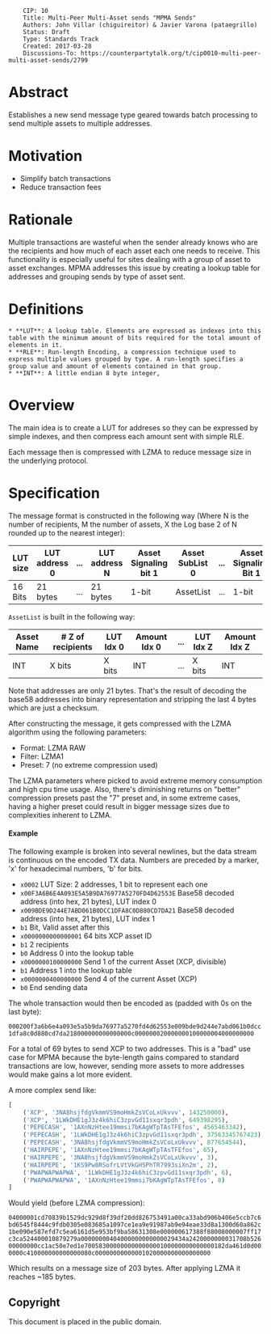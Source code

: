         CIP: 10
        Title: Multi-Peer Multi-Asset sends "MPMA Sends"
        Authors: John Villar (chiguireitor) & Javier Varona (pataegrillo)
        Status: Draft
        Type: Standards Track
        Created: 2017-03-28
        Discussions-To: https://counterpartytalk.org/t/cip0010-multi-peer-multi-asset-sends/2799

# Abstract

Establishes a new send message type geared towards batch processing to send multiple assets to multiple addresses.


# Motivation

* Simplify batch transactions
* Reduce transaction fees


# Rationale

Multiple transactions are wasteful when the sender already knows who are the recipients and how much of each asset each one needs to receive. This functionality is especially useful for sites dealing with a group of asset to asset exchanges. MPMA addresses this issue by creating a lookup table for addresses and grouping sends by type of asset sent.


# Definitions

    * **LUT**: A lookup table. Elements are expressed as indexes into this table with the minimum amount of bits required for the total amount of elements in it.
    * **RLE**: Run-length Encoding, a compression technique used to express multiple values grouped by type. A run-length specifies a group value and amount of elements contained in that group.
    * **INT**: A little endian 8 byte integer,

# Overview

The main idea is to create a LUT for addreses so they can be expressed by simple indexes, and then compress each amount sent with simple RLE.

Each message then is compressed with LZMA to reduce message size in the underlying protocol.

# Specification

The message format is constructed in the following way (Where N is the number of recipients, M the number of assets, X the Log base 2 of N rounded up to the nearest integer):

LUT size|LUT address 0|...|LUT address N|Asset Signaling bit 1|Asset SubList 0|...|Asset Signaling Bit 1|Asset Sublist M|Asset Signaling Bit 0|
--------|-------------|---|-------------|---------------------|---------------|---|---------------------|---------------|---------------------|
 16 Bits|   21 bytes  |...|   21 bytes  |         1-bit       |   AssetList   |...|        1-bit        |   AssetList   |        1-bit        |

`AssetList` is built in the following way:

Asset Name|# Z of recipients|LUT Idx 0|Amount Idx 0|...|LUT Idx Z|Amount Idx Z|
----------|-----------------|---------|------------|---|---------|------------|
   INT    |     X bits      |  X bits |     INT    |...|  X bits |     INT    |

Note that addresses are only 21 bytes. That's the result of decoding the base58 addresses into binary representation and stripping the last 4 bytes which are just a checksum.

After constructing the message, it gets compressed with the LZMA algorithm using the following parameters:

 * Format: LZMA RAW
 * Filter: LZMA1
 * Preset: 7 (no extreme compression used)

The LZMA parameters where picked to avoid extreme memory consumption and high cpu time usage. Also, there's diminishing returns on "better" compression presets past the "7" preset and, in some extreme cases, having a higher preset could result in bigger message sizes due to complexities inherent to LZMA.

#### Example

The following example is broken into several newlines, but the data stream is continuous on the encoded TX data. Numbers are preceded by a marker, 'x' for hexadecimal numbers, 'b' for bits.

 * `x0002` LUT Size: 2 addresses, 1 bit to represent each one
 * `x00F3A6B6E4A093E5A5B9DA76977A5270FD4D62553E` Base58 decoded address (into hex, 21 bytes), LUT index 0
 * `x009BDE9D244E7ABD061B0DCC1DFA8C0D880CD7DA21` Base58 decoded address (into hex, 21 bytes), LUT index 1
 * `b1` Bit, Valid asset after this
 * `x0000000000000001` 64 bits XCP asset ID
 * `b1` 2 recipients
 * `b0` Address 0 into the lookup table
 * `x0000000100000000` Send 1 of the current Asset (XCP, divisible)
 * `b1` Address 1 into the lookup table
 * `x0000000400000000` Send 4 of the current Asset (XCP)
 * `b0` End sending data

The whole transaction would then be encoded as (padded with 0s on the last byte):

`000200f3a6b6e4a093e5a5b9da76977a5270fd4d62553e009bde9d244e7abd061b0dcc1dfa8c0d880cd7da218000000000000000c000000020000000100000004000000000`

For a total of 69 bytes to send XCP to two addresses. This is a "bad" use case for MPMA because the byte-length gains compared to standard transactions are low, however, sending more assets to more addresses would make gains a lot more evident.

A more complex send like:

```python
[
    ('XCP', '3NA8hsjfdgVkmmVS9moHmkZsVCoLxUkvvv', 143250000),
    ('XCP', '1LWkDHE1gJ3z4k6hiC3zpvGd11sxqr3pdh', 649398295),
    ('PEPECASH', '1AXnNzHtee19mmsi7bKAgWTpTAsTFEfos', 4565463342),
    ('PEPECASH', '1LWkDHE1gJ3z4k6hiC3zpvGd11sxqr3pdh', 37563345767423),
    ('PEPECASH', '3NA8hsjfdgVkmmVS9moHmkZsVCoLxUkvvv', 877654544),
    ('HAIRPEPE', '1AXnNzHtee19mmsi7bKAgWTpTAsTFEfos', 65),
    ('HAIRPEPE', '3NA8hsjfdgVkmmVS9moHmkZsVCoLxUkvvv', 3),
    ('HAIRPEPE', '1KS9Pw8RSofrLVtVkGHSPhTR7993siXn2m', 2),
    ('PWAPWAPWAPWA', '1LWkDHE1gJ3z4k6hiC3zpvGd11sxqr3pdh', 6),
    ('PWAPWAPWAPWA', '1AXnNzHtee19mmsi7bKAgWTpTAsTFEfos', 8)
]
```

Would yield (before LZMA compression):

`04000001cd70839b1529dc929d8f39df20dd826753491a00ca33abd906b406e5ccb7c6bd6545f8444c9fdb0305e083685a1097ce1ea9e91987ab9e94eae33d8a1300d60a862c1be090e587efd7c5ea6161d5e953bf9ba58631308e000000617388f88008000007ff17c3ca524400010879279a00000000404000000000000029434a2420000000031708b52600000000cc1ac50e7ed1e700583000000000000000100000000000000182da461d0d000000c410000000000000080c00000000000001020000000000000000`

Which results on a message size of 203 bytes. After applying LZMA it reaches ~185 bytes.

## Copyright ##

This document is placed in the public domain.
